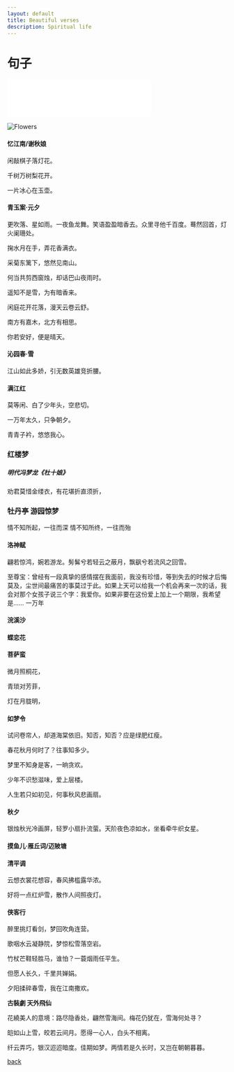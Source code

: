```yaml
---
layout: default
title: Beautiful verses
description: Spiritual life
---
```


# 句子

<iframe frameborder="no" border="0" marginwidth="0" marginheight="0" width=330 height=86 src="//music.163.com/outchain/player?type=2&id=5397396&auto=1&height=66"></iframe>

![Flowers](https://images-wixmp-ed30a86b8c4ca887773594c2.wixmp.com/f/23af6927-c37a-49c0-97d7-55fc869b7222/d6v84br-773e9846-4ebf-471c-ac4f-62c91c6a789d.jpg?token=eyJ0eXAiOiJKV1QiLCJhbGciOiJIUzI1NiJ9.eyJzdWIiOiJ1cm46YXBwOiIsImlzcyI6InVybjphcHA6Iiwib2JqIjpbW3sicGF0aCI6IlwvZlwvMjNhZjY5MjctYzM3YS00OWMwLTk3ZDctNTVmYzg2OWI3MjIyXC9kNnY4NGJyLTc3M2U5ODQ2LTRlYmYtNDcxYy1hYzRmLTYyYzkxYzZhNzg5ZC5qcGcifV1dLCJhdWQiOlsidXJuOnNlcnZpY2U6ZmlsZS5kb3dubG9hZCJdfQ.EoikIrk7LZj66chHW79fSsCwCbt0UpkJgDDfQX5gxs4)

#### 忆江南/谢秋娘

闲敲棋子落灯花。

千树万树梨花开。

一片冰心在玉壶。

#### 青玉案·元夕

更吹落、星如雨。一夜鱼龙舞。笑语盈盈暗香去。众里寻他千百度。蓦然回首，灯火阑珊处。

掬水月在手，弄花香满衣。

采菊东篱下，悠然见南山。

何当共剪西窗烛，却话巴山夜雨时。

遥知不是雪，为有暗香来。

闲庭花开花落，漫天云卷云舒。

南方有嘉木，北方有相思。

你若安好，便是晴天。

#### 沁园春·雪

江山如此多娇，引无数英雄竞折腰。

#### 满江红

莫等闲、白了少年头，空悲切。

一万年太久，只争朝夕。

青青子衿，悠悠我心。

### 红楼梦

##### 明代冯梦龙《杜十娘》

劝君莫惜金缕衣，有花堪折直须折，

### 牡丹亭 游园惊梦

情不知所起，一往而深 情不知所终，一往而殆

#### 洛神赋

翩若惊鸿，婉若游龙。髣髴兮若轻云之蔽月，飘飖兮若流风之回雪。

至尊宝：曾经有一段真挚的感情摆在我面前，我没有珍惜，等到失去的时候才后悔莫及，尘世间最痛苦的事莫过于此。如果上天可以给我一个机会再来一次的话，我会对那个女孩子说三个字：我爱你。如果非要在这份爱上加上一个期限，我希望是…… 一万年

#### 浣溪沙

#### 蝶恋花

#### 菩萨蛮

微月照桐花，

青琐对芳菲，

灯在月胧明，

#### 如梦令

试问卷帘人，却道海棠依旧。知否，知否？应是绿肥红瘦。

春花秋月何时了？往事知多少。

梦里不知身是客，一晌贪欢。

少年不识愁滋味，爱上层楼。

人生若只如初见，何事秋风悲画扇。

#### 秋夕

银烛秋光冷画屏，轻罗小扇扑流萤。天阶夜色凉如水，坐看牵牛织女星。

#### 摸鱼儿·雁丘词/迈陂塘

#### 清平调

云想衣裳花想容，春风拂槛露华浓。

好将一点红炉雪，散作人间照夜灯。

#### 侠客行

醉里挑灯看剑，梦回吹角连营。

歌咽水云凝静院，梦惊松雪落空岩。

竹杖芒鞋轻胜马，谁怕？一蓑烟雨任平生。

但愿人长久，千里共婵娟。

夕阳揉碎春雪，我在江南撒欢。

**古裝劇 天外飛仙**

花繞美人的意境：路尽隐香处，翩然雪海间。梅花仍犹在，雪海何处寻？

皑如山上雪，皎若云间月。愿得一心人，白头不相离。

纤云弄巧，银汉迢迢暗度。佳期如梦。两情若是久长时，又岂在朝朝暮暮。

[back](../../)
